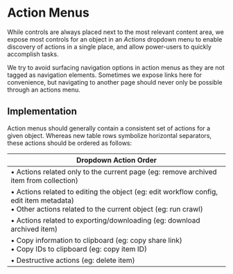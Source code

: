 # Action Menus

While controls are always placed next to the most relevant content area, we expose most controls for an object in an _Actions_ dropdown menu to enable discovery of actions in a single place, and allow power-users to quickly accomplish tasks.

We try to avoid surfacing navigation options in action menus as they are not tagged as navigation elements. Sometimes we expose links here for convenience, but navigating to another page should never only be possible through an actions menu.

## Implementation

Action menus should generally contain a consistent set of actions for a given object. Whereas new table rows symbolize horizontal separators, these actions should be ordered as follows:

| Dropdown Action Order                                                                                                                          |
| ----------------------------------------------------------------------------------------------------------------------------------------- |
| • Actions related only to the current page (eg: remove archived item from collection) |
| • Actions related to editing the object (eg: edit workflow config, edit item metadata)<br>• Other actions related to the current object (eg: run crawl) |
| • Actions related to exporting/downloading (eg: download archived item) |
| • Copy information to clipboard (eg: copy share link)<br>• Copy IDs to clipboard (eg: copy item ID) |
| • Destructive actions (eg: delete item) |
